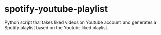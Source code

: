 # spotify-youtube-playlist
Python script that takes liked videos on Youtube account, and generates a Spotify playlist based on the Youtube liked playlist.
